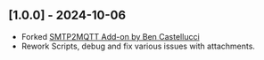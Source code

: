 ## [1.0.0] - 2024-10-06

- Forked [SMTP2MQTT Add-on by Ben Castellucci](https://github.com/bcastellucci/addons/tree/main/smtp2mqtt)
- Rework Scripts, debug and fix various issues with attachments.